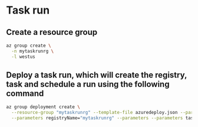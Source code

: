 # Task run

## Create a resource group

```bash
az group create \
  -n mytaskrunrg \
  -l westus
```

## Deploy a task run, which will create the registry, task and schedule a run using the following command

```bash
az group deployment create \
  --resource-group "mytaskrunrg" --template-file azuredeploy.json --parameters azuredeploy.parameters.json \
  --parameters registryName="mytaskrunrg" --parameters --parameters taskName="huanwudfwesttask02" taskRunName="mytaskname"
```

